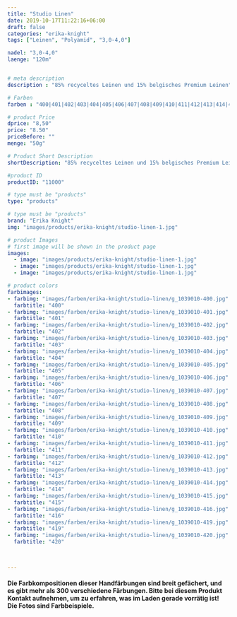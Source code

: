 ```yaml
---
title: "Studio Linen"
date: 2019-10-17T11:22:16+06:00
draft: false
categories: "erika-knight"
tags: ["Leinen", "Polyamid", "3,0-4,0"]

nadel: "3,0-4,0" 
laenge: "120m"	


# meta description
description : "85% recyceltes Leinen und 15% belgisches Premium Leinen"

# Farben
farben : "400|401|402|403|404|405|406|407|408|409|410|411|412|413|414|415|416|419|420|"

# product Price
dprice: "8,50"
price: "8.50"
priceBefore: ""
menge: "50g"

# Product Short Description
shortDescription: "85% recyceltes Leinen und 15% belgisches Premium Leinen, toller Griff."

#product ID
productID: "11000"

# type must be "products"
type: "products"

# type must be "products"
brand: "Erika Knight"
img: "images/products/erika-knight/studio-linen-1.jpg"   

# product Images
# first image will be shown in the product page
images:
  - image: "images/products/erika-knight/studio-linen-1.jpg"
  - image: "images/products/erika-knight/studio-linen-1.jpg"
  - image: "images/products/erika-knight/studio-linen-1.jpg" 

# product colors
farbimages:
- farbimg: "images/farben/erika-knight/studio-linen/g_1039010-400.jpg"	
  farbtitle: "400"
- farbimg: "images/farben/erika-knight/studio-linen/g_1039010-401.jpg"	
  farbtitle: "401"
- farbimg: "images/farben/erika-knight/studio-linen/g_1039010-402.jpg"	
  farbtitle: "402"
- farbimg: "images/farben/erika-knight/studio-linen/g_1039010-403.jpg"	
  farbtitle: "403"
- farbimg: "images/farben/erika-knight/studio-linen/g_1039010-404.jpg"	
  farbtitle: "404"
- farbimg: "images/farben/erika-knight/studio-linen/g_1039010-405.jpg"	
  farbtitle: "405"
- farbimg: "images/farben/erika-knight/studio-linen/g_1039010-406.jpg"	
  farbtitle: "406"
- farbimg: "images/farben/erika-knight/studio-linen/g_1039010-407.jpg"	
  farbtitle: "407"
- farbimg: "images/farben/erika-knight/studio-linen/g_1039010-408.jpg"	
  farbtitle: "408"
- farbimg: "images/farben/erika-knight/studio-linen/g_1039010-409.jpg"	
  farbtitle: "409"
- farbimg: "images/farben/erika-knight/studio-linen/g_1039010-410.jpg"	
  farbtitle: "410"
- farbimg: "images/farben/erika-knight/studio-linen/g_1039010-411.jpg"	
  farbtitle: "411"
- farbimg: "images/farben/erika-knight/studio-linen/g_1039010-412.jpg"	
  farbtitle: "412"
- farbimg: "images/farben/erika-knight/studio-linen/g_1039010-413.jpg"	
  farbtitle: "413"
- farbimg: "images/farben/erika-knight/studio-linen/g_1039010-414.jpg"	
  farbtitle: "414"
- farbimg: "images/farben/erika-knight/studio-linen/g_1039010-415.jpg"	
  farbtitle: "415"
- farbimg: "images/farben/erika-knight/studio-linen/g_1039010-416.jpg"	
  farbtitle: "416"
- farbimg: "images/farben/erika-knight/studio-linen/g_1039010-419.jpg"	
  farbtitle: "419"
- farbimg: "images/farben/erika-knight/studio-linen/g_1039010-420.jpg"	
  farbtitle: "420"
  


---
```


#### Die Farbkompositionen dieser Handfärbungen sind breit gefächert, und es gibt mehr als 300 verschiedene Färbungen. Bitte bei diesem Produkt Kontakt aufnehmen, um zu erfahren, was im Laden gerade vorrätig ist! Die Fotos sind Farbbeispiele.
